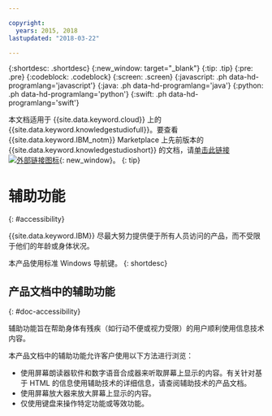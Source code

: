 ```yaml
---

copyright:
  years: 2015, 2018
lastupdated: "2018-03-22"

---
```


{:shortdesc: .shortdesc}
{:new_window: target="_blank"}
{:tip: .tip}
{:pre: .pre}
{:codeblock: .codeblock}
{:screen: .screen}
{:javascript: .ph data-hd-programlang='javascript'}
{:java: .ph data-hd-programlang='java'}
{:python: .ph data-hd-programlang='python'}
{:swift: .ph data-hd-programlang='swift'}

本文档适用于 {{site.data.keyword.cloud}} 上的 {{site.data.keyword.knowledgestudiofull}}。要查看 {{site.data.keyword.IBM_notm}} Marketplace 上先前版本的 {{site.data.keyword.knowledgestudioshort}} 的文档，请[单击此链接 ![外部链接图标](../../icons/launch-glyph.svg "外部链接图标")](https://{DomainName}/docs/services/knowledge-studio/accessibility.html){: new_window}。
{: tip}

# 辅助功能
{: #accessibility}

{{site.data.keyword.IBM}} 尽最大努力提供便于所有人员访问的产品，而不受限于他们的年龄或身体状况。

本产品使用标准 Windows 导航键。
{: shortdesc}

## 产品文档中的辅助功能
{: #doc-accessibility}

辅助功能旨在帮助身体有残疾（如行动不便或视力受限）的用户顺利使用信息技术内容。

本产品文档中的辅助功能允许客户使用以下方法进行浏览：

- 使用屏幕朗读器软件和数字语音合成器来听取屏幕上显示的内容。有关针对基于 HTML 的信息使用辅助技术的详细信息，请查阅辅助技术的产品文档。
- 使用屏幕放大器来放大屏幕上显示的内容。
- 仅使用键盘来操作特定功能或等效功能。

